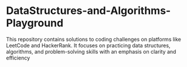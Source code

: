 # DataStructures-and-Algorithms-Playground
This repository contains solutions to coding challenges on platforms like LeetCode and HackerRank. It focuses on practicing data structures, algorithms, and problem-solving skills with an emphasis on clarity and efficiency
